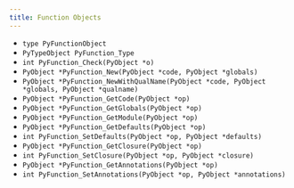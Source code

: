 ```yaml
---
title: Function Objects
---
```


- `type PyFunctionObject`
- `PyTypeObject PyFunction_Type`
- `int PyFunction_Check(PyObject *o)`
- `PyObject *PyFunction_New(PyObject *code, PyObject *globals)`
- `PyObject *PyFunction_NewWithQualName(PyObject *code, PyObject *globals, PyObject *qualname)`
- `PyObject *PyFunction_GetCode(PyObject *op)`
- `PyObject *PyFunction_GetGlobals(PyObject *op)`
- `PyObject *PyFunction_GetModule(PyObject *op)`
- `PyObject *PyFunction_GetDefaults(PyObject *op)`
- `int PyFunction_SetDefaults(PyObject *op, PyObject *defaults)`
- `PyObject *PyFunction_GetClosure(PyObject *op)`
- `int PyFunction_SetClosure(PyObject *op, PyObject *closure)`
- `PyObject *PyFunction_GetAnnotations(PyObject *op)`
- `int PyFunction_SetAnnotations(PyObject *op, PyObject *annotations)`
